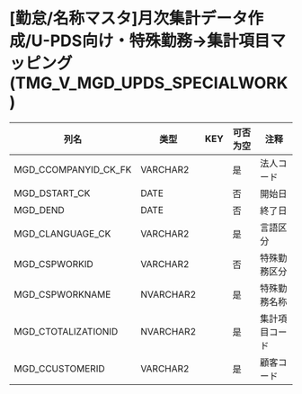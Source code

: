 # [勤怠/名称マスタ]月次集計データ作成/U-PDS向け・特殊勤務→集計項目マッピング(TMG_V_MGD_UPDS_SPECIALWORK)
| 列名   | 类型   | KEY  | 可否为空 | 注释   |
| ---- | ---- | ---- | ---- | ---- |
|MGD_CCOMPANYID_CK_FK|VARCHAR2||是|法人コード|
|MGD_DSTART_CK|DATE||否|開始日|
|MGD_DEND|DATE||否|終了日|
|MGD_CLANGUAGE_CK|VARCHAR2||是|言語区分|
|MGD_CSPWORKID|VARCHAR2||否|特殊勤務区分|
|MGD_CSPWORKNAME|NVARCHAR2||是|特殊勤務名称|
|MGD_CTOTALIZATIONID|NVARCHAR2||是|集計項目コード|
|MGD_CCUSTOMERID|VARCHAR2||是|顧客コード|
